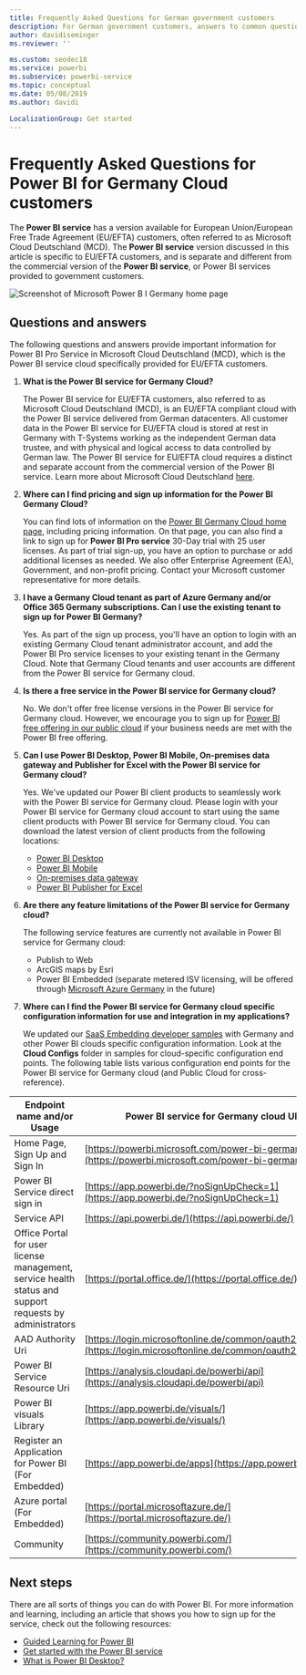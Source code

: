 ```yaml
---
title: Frequently Asked Questions for German government customers
description: For German government customers, answers to common questions for the Power BI German government service
author: davidiseminger
ms.reviewer: ''

ms.custom: seodec18
ms.service: powerbi
ms.subservice: powerbi-service
ms.topic: conceptual
ms.date: 05/08/2019
ms.author: davidi

LocalizationGroup: Get started
---
```

# Frequently Asked Questions for Power BI for Germany Cloud customers
The **Power BI service** has a version available for European Union/European Free Trade Agreement (EU/EFTA) customers, often referred to as Microsoft Cloud Deutschland (MCD). The **Power BI service** version discussed in this article is specific to EU/EFTA customers, and is separate and different from the commercial version of the **Power BI service**, or Power BI services provided to government customers.

![Screenshot of Microsoft Power B I Germany home page](media/service-govde-faq/govde-faq_01.png)

## Questions and answers

The following questions and answers provide important information for Power BI Pro Service in Microsoft Cloud Deutschland (MCD), which is the Power BI service cloud specifically provided for EU/EFTA customers.

1. **What is the Power BI service for Germany Cloud?**
   
   The Power BI service for EU/EFTA customers, also referred to as Microsoft Cloud Deutschland (MCD), is an EU/EFTA compliant cloud with the Power BI service delivered from German datacenters. All customer data in the Power BI service for EU/EFTA cloud is stored at rest in Germany with T-Systems working as the independent German data trustee, and with physical and logical access to data controlled by German law. The Power BI service for EU/EFTA cloud requires a distinct and separate account from the commercial version of the Power BI service. Learn more about Microsoft Cloud Deutschland [here](https://www.microsoft.com/trustcenter/cloudservices/nationalcloud).
2. **Where can I find pricing and sign up information for the Power BI Germany Cloud?**
   
   You can find lots of information on the [Power BI Germany Cloud home page](https://powerbi.microsoft.com/power-bi-germany/), including pricing information. On that page, you can also find a link to sign up for **Power BI Pro service** 30-Day trial with 25 user licenses. As part of trial sign-up, you have an option to purchase or add additional licenses as needed. We also offer Enterprise Agreement (EA), Government, and non-profit pricing. Contact your Microsoft customer representative for more details.
3. **I have a Germany Cloud tenant as part of Azure Germany and/or Office 365 Germany subscriptions. Can I use the existing tenant to sign up for Power BI Germany?**
   
   Yes. As part of the sign up process, you'll have an option to login with an existing Germany Cloud tenant administrator account, and add the Power BI Pro service licenses to your existing tenant in the Germany Cloud. Note that Germany Cloud tenants and user accounts are different from the Power BI service for Germany cloud.
4. **Is there a free service in the Power BI service for Germany cloud?**
   
   No. We don't offer free license versions in the Power BI service for Germany cloud. However, we encourage you to sign up for [Power BI free offering in our public cloud](https://powerbi.microsoft.com/get-started/) if your business needs are met with the Power BI free offering.
5. **Can I use Power BI Desktop, Power BI Mobile, On-premises data gateway and Publisher for Excel with the Power BI service for Germany cloud?**
   
   Yes. We've updated our Power BI client products to seamlessly work with the Power BI service for Germany cloud. Please login with your Power BI service for Germany cloud account to start using the same client products with Power BI service for Germany cloud. You can download the latest version of client products from the following locations:
   
   * [Power BI Desktop](https://powerbi.microsoft.com/desktop/)
   * [Power BI Mobile](https://powerbi.microsoft.com/mobile/)
   * [On-premises data gateway](https://powerbi.microsoft.com/gateway/)
   * [Power BI Publisher for Excel](https://powerbi.microsoft.com/excel-dashboard-publisher/)
6. **Are there any feature limitations of the Power BI service for Germany cloud?**
   
   The following service features are currently not available in Power BI service for Germany cloud:
   
   * Publish to Web
   * ArcGIS maps by Esri
   * Power BI Embedded (separate metered ISV licensing, will be offered through [Microsoft Azure Germany](https://azure.microsoft.com/overview/clouds/germany/) in the future)
7. **Where can I find the Power BI service for Germany cloud specific configuration information for use and integration in my applications?**
   
   We updated our [SaaS Embedding developer samples](https://github.com/Microsoft/PowerBI-Developer-Samples) with Germany and other Power BI clouds specific configuration information. Look at the **Cloud Configs** folder in samples for cloud-specific configuration end points. The following table lists  various configuration end points for the Power BI service for Germany cloud (and Public Cloud for cross-reference).

| **Endpoint name and/or Usage** | **Power BI service for Germany cloud URL** | **Equivalent URL in Public Cloud (for cross-reference)** |
| --- | --- | --- |
| Home Page, Sign Up and Sign In |[https://powerbi.microsoft.com/power-bi-germany/](https://powerbi.microsoft.com/power-bi-germany/) |[https://powerbi.microsoft.com/](https://powerbi.microsoft.com/) |
| Power BI Service direct sign in |[https://app.powerbi.de/?noSignUpCheck=1](https://app.powerbi.de/?noSignUpCheck=1) |[https://app.powerbi.com/?noSignUpCheck=1](https://app.powerbi.com/?noSignUpCheck=1) |
| Service API |[https://api.powerbi.de/](https://api.powerbi.de/) |[https://api.powerbi.com/](https://api.powerbi.com/) |
| Office Portal for user license management, service health status and support requests by administrators |[https://portal.office.de/](https://portal.office.de/) |[https://portal.office.com/](https://portal.office.com/) |
| AAD Authority Uri |[https://login.microsoftonline.de/common/oauth2/authorize/](https://login.microsoftonline.de/common/oauth2/authorize/) |[https://login.microsoftonline.com/common/oauth2/authorize/](https://login.microsoftonline.com/common/oauth2/authorize/) |
| Power BI Service Resource Uri |[https://analysis.cloudapi.de/powerbi/api](https://analysis.cloudapi.de/powerbi/api) |[https://analysis.windows.net/powerbi/api](https://analysis.windows.net/powerbi/api) |
| Power BI visuals Library |[https://app.powerbi.de/visuals/](https://app.powerbi.de/visuals/) |[https://app.powerbi.com/visuals/](https://app.powerbi.com/visuals/) |
| Register an Application for Power BI (For Embedded) |[https://app.powerbi.de/apps](https://app.powerbi.de/apps) |[https://app.powerbi.com/apps](https://app.powerbi.com/apps) |
| Azure portal (For Embedded) |[https://portal.microsoftazure.de/](https://portal.microsoftazure.de/) |[https://portal.azure.com/](https://portal.azure.com/) |
| Community |[https://community.powerbi.com/](https://community.powerbi.com/) |[https://community.powerbi.com/](https://community.powerbi.com/) |

## Next steps
There are all sorts of things you can do with Power BI. For more information and learning, including an article that shows you how to sign up for the service, check out the following resources:

* [Guided Learning for Power BI](../guided-learning/index.yml)
* [Get started with the Power BI service](../fundamentals/service-get-started.md)
* [What is Power BI Desktop?](../fundamentals/desktop-what-is-desktop.md)
